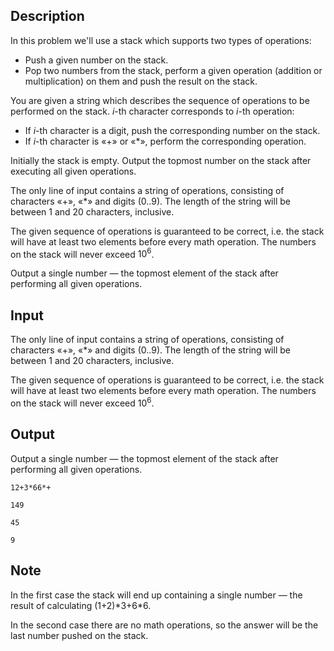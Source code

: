 ## Description

<div><p>In this problem we'll use a stack which supports two types of operations:</p><ul> <li> Push a given number on the stack. </li><li> Pop two numbers from the stack, perform a given operation (addition or multiplication) on them and push the result on the stack. </li></ul><p>You are given a string which describes the sequence of operations to be performed on the stack. <span class="tex-span"><i>i</i></span>-th character corresponds to <span class="tex-span"><i>i</i></span>-th operation:</p><ul> <li> If <span class="tex-span"><i>i</i></span>-th character is a digit, push the corresponding number on the stack. </li><li> If <span class="tex-span"><i>i</i></span>-th character is «<span class="tex-font-style-tt">+</span>» or «<span class="tex-font-style-tt">*</span>», perform the corresponding operation. </li></ul><p>Initially the stack is empty. Output the topmost number on the stack after executing all given operations.</p></div><div class="input-specification"><p>The only line of input contains a string of operations, consisting of characters «<span class="tex-font-style-tt">+</span>», «<span class="tex-font-style-tt">*</span>» and digits (<span class="tex-font-style-tt">0..9</span>). The length of the string will be between 1 and 20 characters, inclusive.</p><p>The given sequence of operations is guaranteed to be correct, i.e. the stack will have at least two elements before every math operation. The numbers on the stack will never exceed <span class="tex-span">10<sup class="upper-index">6</sup></span>. </p></div><div class="output-specification"><p>Output a single number — the topmost element of the stack after performing all given operations.</p></div>

## Input

<p>The only line of input contains a string of operations, consisting of characters «<span class="tex-font-style-tt">+</span>», «<span class="tex-font-style-tt">*</span>» and digits (<span class="tex-font-style-tt">0..9</span>). The length of the string will be between 1 and 20 characters, inclusive.</p><p>The given sequence of operations is guaranteed to be correct, i.e. the stack will have at least two elements before every math operation. The numbers on the stack will never exceed <span class="tex-span">10<sup class="upper-index">6</sup></span>. </p>

## Output

<p>Output a single number — the topmost element of the stack after performing all given operations.</p>





```input1
12+3*66*+

```




```input2
149

```




```output1
45

```




```output2
9

```



## Note

<p>In the first case the stack will end up containing a single number — the result of calculating (1+2)*3+6*6.</p><p>In the second case there are no math operations, so the answer will be the last number pushed on the stack.</p>
